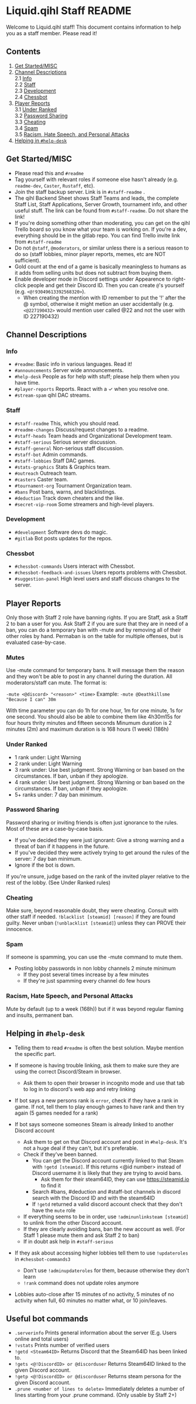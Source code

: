 # Liquid.qihl Staff README

Welcome to Liquid.qihl staff! This document contains information to help you as a staff member. Please read it!

## Contents

1. [Get Started/MISC](#get-startedmisc)  
2. [Channel Descriptions](#channel-descriptions)  
	2.1 [Info](#info)  
	2.2 [Staff](#staff)  
	2.3 [Development](#development)  
	2.4 [Chessbot](#chessbot)  
3. [Player Reports](#player-reports)  
	3.1 [Under Ranked](#under-ranked)  
	3.2 [Password Sharing](#password-sharing)  
	3.3 [Cheating](#cheating)  
	3.4 [Spam](#spam)  
	3.5 [Racism, Hate Speech, and Personal Attacks](#racism-hate-speech-and-personal-attacks)  
4. [Helping in `#help-desk`](#helping-in-help-desk)  

## Get Started/MISC

- Please read this and `#readme`
- Tag yourself with relevant roles if someone else hasn't already (e.g. `readme-dev`, `Caster`, `Rustaff`, etc). 
- Join the staff backup server. Link is in `#staff-readme` .
- The qihl Backend Sheet shows Staff Teams and leads, the complete Staff List, Staff Applications, Server Growth, tournament info, and other useful stuff. The link can be found from `#staff-readme`. Do not share the link!
- If you're doing something other than moderating, you can get on the qihl Trello board so you know what your team is working on. If you're a dev, everything should be in the gitlab repo. You can find Trello invite link from `#staff-readme`
- Do not `@staff`, `@moderators`, or similar unless there is a serious reason to do so (staff lobbies, minor player reports, memes, etc are NOT sufficient). 
- Gold count at the end of a game is basically meaningless to humans as it adds from selling units but does not subtract from buying them. 
- Enable developer mode in Discord settings under Appearence to right-click people and get their Discord ID. Then you can create `@`'s yourself (e.g. `<@!93049613392568320>`).
  - When creating the mention with ID remember to put the '!' after the @ symbol, otherwise it might metion an user accidentally (e.g. `<@227190432>` would mention user called @22 and not the user with ID 227190432)

## Channel Descriptions

### Info

- `#readme`: Basic info in various languages. Read it!
- `#announcements` Server wide announcements. 
- `#help-desk` People as for help with stuff; please help them when you have time. 
- `#player-reports` Reports. React with a ✓ when you resolve one.
- `#stream-spam` qihl DAC streams.

### Staff

- `#staff-readme` This, which you should read.
- `#readme-changes` Discuss/request changes to a readme. 
- `#staff-heads` Team heads and Organizational Development team.  
- `#staff-serious` Serious server discussion. 
- `#staff-general` Non-serious staff discussion. 
- `#staff-bot` Admin commands. 
- `#staff-lobbies` Staff DAC games. 
- `#stats-graphics` Stats & Graphics team.
- `#outreach` Outreach team. 
- `#casters` Caster team. 
- `#tournament-org` Tournament Organization team. 
- `#bans` Post bans, warns, and blacklistings. 
- `#deduction` Track down cheaters and the like. 
- `#secret-vip-room` Some streamers and high-level players. 

### Development

- `#development` Software devs do magic. 
- `#gitlab` Bot posts updates for the repos. 

### Chessbot

- `#chessbot-commands` Users interact with Chessbot.
- `#chessbot-feedback-and-issues` Users reports problems with Chessbot. 
- `#suggestion-panel` High level users and staff discuss changes to the server. 

## Player Reports

Only those with Staff 2 role have banning rights. If you are Staff, ask a Staff 2 to ban a user for you. Ask Staff 2 if you are sure that they are in need of a ban, you can do a temporary ban with -mute and by removing all of their other roles by hand. Permaban is on the table for multiple offenses, but is evaluated case-by-case.

### Mutes
Use -mute command for temporary bans. It will message them the reason and they won't be able to post in any channel during the duration.  All moderators/staff can mute. The format is:

`-mute <@discord> "<reason>" <time>`
Example: `-mute @Deathkillsme "Because I can" 30m`

With time parameter you can do 1h for one hour, 1m for one minute, 1s for one second. You should also be able to combine them like 4h30m15s for four hours thrity minutes and fifteen seconds Minumum duration is 2 minutes (2m) and maximum duration is is 168 hours (1 week) (186h)

### Under Ranked

- 1 rank under: Light Warning
- 2 rank under: Light Warning
- 3 rank under: Use best judgment. Strong Warning or ban based on the circumstances. If ban, unban if they apologize.
- 4 rank under: Use best judgment. Strong Warning or ban based on the circumstances. If ban, unban if they apologize.
- 5+ ranks under: 7 day ban minimum.

### Password Sharing

Password sharing or inviting friends is often just ignorance to the rules. Most of these are a case-by-case basis.
- If you've decided they were just ignorant: Give a strong warning and a threat of ban if it happens in the future.
- If you've decided they were actively trying to get around the rules of the server: 7 day ban minimum.
- Ignore if the bot is down.

If you're unsure, judge based on the rank of the invited player relative to the rest of the lobby. (See Under Ranked rules)

### Cheating

Make sure, beyond reasonable doubt, they were cheating. Consult with other staff if needed. `!blacklist [steamid] [reason]` if they are found guilty. Never unban (`!unblacklist [steamid]`) unless they can PROVE their innocence.

### Spam

If someone is spamming, you can use the -mute command to mute them.

- Posting lobby passwords in non lobby channels 2 minute minimum
  - If they post several times increase by a few minutes
  - If they're just spamming every channel do few hours

### Racism, Hate Speech, and Personal Attacks

Mute by default (up to a week (168h)) but if it was beyond regular flaming and insults, permanent ban.

## Helping in `#help-desk`

- Telling them to read `#readme` is often the best solution. Maybe mention the specific part. 

- If someone is having trouble linking, ask them to make sure they are using the correct Discord/Steam in browser.
  - Ask them to open their browser in incognito mode and use that tab to log in to discord's web app and retry linking

- If bot says a new persons rank is `error`, check if they have a rank in game. If not, tell them to play enough games to have rank and then try again (5 games needed for a rank)

- If bot says someone someones Steam is already linked to another Discord account
	- Ask them to get on that Discord account and post in `#help-desk`. It's not a huge deal if they can't, but it's preferable.
	- Check if they've been banned.
		- You can get the Discord account currently linked to that Steam with `!getd [steamid]`. If this returns <@id number> instead of Discord username it is likely that they are trying to avoid bans.
			- Ask them for their steam64ID, they can use https://steamid.io to find it
		- Search #bans, #deduction and #staff-bot channels in discord search with the Discord ID and with the steam64ID
		- If `!getd` returned a valid discord account check that they don't have the `mute` role
	- If everything seems to be in order, use `!adminunlinksteam [steamid]` to unlink from the other Discord account.
	- If they are clearly avoiding bans, ban the new account as well. (For Staff 1 please mute them and ask Staff 2 to ban)
	- If in doubt ask help in `#staff-serious`

- If they ask about accessing higher lobbies tell them to use `!updateroles` in `#chessbot-commands3`
	- Don't use `!adminupdateroles` for them, because otherwise they don't learn
	- `!rank` command does not update roles anymore

- Lobbies auto-close after 15 minutes of no activity, 5 minutes of no activity when full, 60 minutes no matter what, or 10 join/leaves. 

## Useful bot commands

- `.serverinfo` Prints general information about the server (E.g. Users online and total users)
- `!vstats` Prints number of verified users
- `!getd <Steam64ID>` Returns Discord that the Steam64ID has been linked to.
- `!gets <@!DiscordID> or @discorduser` Returns Steam64ID linked to the given Discord account.
- `!getp <@!DiscordID> or @discorduser` Returns steam persona for the given Discord account.
- `.prune <number of lines to delete>` Immediately deletes a number of lines starting from your .prune command. (Only usable by Staff 2+)